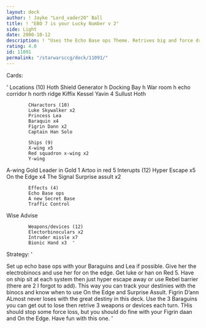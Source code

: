 ```yaml
---
layout: deck
author: ! Jayke "Lord_vader20" Ball
title: ! "EBO 7 is your Lucky Number v 2"
side: Light
date: 2000-10-12
description: ! "Uses the Echo Base ops Theme. Retrives big and force drains like crazy"
rating: 4.0
id: 11091
permalink: "/starwarsccg/deck/11091/"
---
```

Cards: 

'
		    Locations (10)
		    Hoth Shield Generator
		    h Docking Bay
		    h War room
		    h echo corridor
		    h north ridge
		    Kiffix
		    Kessel
		    Yavin 4
		    Sullust
Hoth

		    CHaractors (10)
		    Luke Skywalker x2
		    Princess Lea
		    Baraquin x4
		    Figrin Dann x2
		    Captain Han Solo

		    Ships (9)
		    X-wing x5
		    Red squadron x-wing x2
		    Y-wing
A-wing
Gold Leader in Gold 1
Artoo in red 5
		    Interupts (12)
		    Hyper Escape x5
		    On the Edge x4
		    The Signal
Surprise assult x2

		    Effects (4)
		    Echo Base ops
		    A new Secret Base
		    Traffic Control
Wise Advise

		    Weapons/devices (12)
		    Electorbinoculars x2
		    Intruder missle x7
		    Bionic Hand x3  '

Strategy: '

Set up echo base ops with your Baraguins and Lea if possible. Give her the electrobinocs and use her for on the edge. Get luke or han on Red 5. Have on ship sit at each system then just hyper escape away or use Rebel barrier (there are 2 I forgot to add).  This way you can track your destinies with the binocs and know when to use On the Edge and Surprise Assult. Figrin D’ann ALmost never loses with the great destiny in this deck.	Use the 3 Baraguins you can get out to lose then retrive 3 weapons or devices each turn. THis should stop some force loss, but you should do fine with your Figrin daan and On the Edge.  Have fun with this one. '
